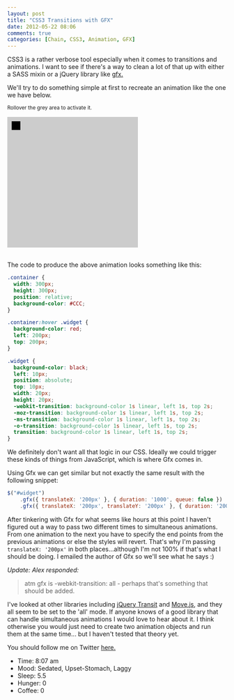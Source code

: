 ```yaml
---
layout: post
title: "CSS3 Transitions with GFX"
date: 2012-05-22 08:06
comments: true
categories: [Chain, CSS3, Animation, GFX]
---
```


CSS3 is a rather verbose tool especially when it comes to transitions and animations. I want to see if there's a way to clean a lot of that up with either a SASS mixin or a jQuery library like [gfx.](http://maccman.github.com/gfx/)

We'll try to do something simple at first to recreate an animation like the one we have below.

<small>Rollover the grey area to activate it.</small>
<!-- CSS Styles: -->
<div>
  <style type="text/css">
    .container {
      width: 300px;
      height: 300px;
      position: relative;
      background-color: #CCC;
    }

    #example1 .container:hover .widget {
      background-color: red;
      left: 200px;
      top: 200px;
    }

    #example1 .widget {
      background-color: black;
      left: 10px;
      position: absolute;
      top: 10px;
      width: 20px;
      height: 20px;
      -webkit-transition: background-color 1s linear, left 1s, top 2s;
      -moz-transition: background-color 1s linear, left 1s, top 2s;
      -ms-transition: background-color 1s linear, left 1s, top 2s;
      -o-transition: background-color 1s linear, left 1s, top 2s;
      transition: background-color 1s linear, left 1s, top 2s;
    }
  </style>
</div>

<div id="example1">
  <div class="container">
      <div class="widget"></div>
  </div>​​​​​​​​​​​​​​​​​​​​​​​​​​​​​​​​​​​​​​​​​
</div>

<!--more-->

The code to produce the above animation looks something like this:

``` css
.container {
  width: 300px;
  height: 300px;
  position: relative;
  background-color: #CCC;
}

.container:hover .widget {
  background-color: red;
  left: 200px;
  top: 200px;
}

.widget {
  background-color: black;
  left: 10px;
  position: absolute;
  top: 10px;
  width: 20px;
  height: 20px;
  -webkit-transition: background-color 1s linear, left 1s, top 2s;
  -moz-transition: background-color 1s linear, left 1s, top 2s;
  -ms-transition: background-color 1s linear, left 1s, top 2s;
  -o-transition: background-color 1s linear, left 1s, top 2s;
  transition: background-color 1s linear, left 1s, top 2s;
}
```
We definitely don't want all that logic in our CSS. Ideally we could trigger these kinds of things from JavaScript, which is where Gfx comes in.

Using Gfx we can get similar but not exactly the same result with the following snippet:

``` js
$("#widget")
    .gfx({ translateX: '200px' }, { duration: '1000', queue: false })
    .gfx({ translateX: '200px', translateY: '200px' }, { duration: '2000' });
```

After tinkering with Gfx for what seems like hours at this point I haven't figured out a way to pass two different times to simultaneous animations. From one animation to the next you have to specify the end points from the previous animations or else the styles will revert. That's why I'm passing `translateX: '200px'` in both places...although I'm not 100% if that's what I should be doing. I emailed the author of Gfx so we'll see what he says :)

*Update: Alex responded:*

>atm gfx is -webkit-transition: all - perhaps that's something that should be added. 

I've looked at other libraries including [jQuery Transit](http://ricostacruz.com/jquery.transit/) and [Move.js](http://visionmedia.github.com/move.js/), and they all seem to be set to the 'all' mode. If anyone knows of a good library that can handle simultaneous animations I would love to hear about it. I think otherwise you would just need to create two animation objects and run them at the same time... but I haven't tested that theory yet.

You should follow me on Twitter [here.](http://twitter.com/rob_dodson)

- Time: 8:07 am
- Mood: Sedated, Upset-Stomach, Laggy
- Sleep: 5.5
- Hunger: 0
- Coffee: 0
